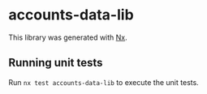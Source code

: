 # accounts-data-lib

This library was generated with [Nx](https://nx.dev).

## Running unit tests

Run `nx test accounts-data-lib` to execute the unit tests.
